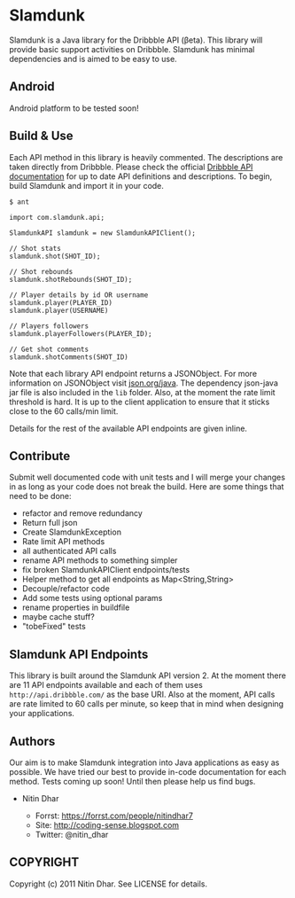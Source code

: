 Slamdunk
========
Slamdunk is a Java library for the Dribbble API (βeta). This library will provide basic support activities on Dribbble. Slamdunk has minimal dependencies and is aimed to be easy to use.

Android
-------
Android platform to be tested soon!

Build & Use
-----------
Each API method in this library is heavily commented. The descriptions are taken directly from Dribbble. Please check the official [Dribbble API documentation](http://dribbble.com/api) for up to date API definitions and descriptions.
To begin, build Slamdunk and import it in your code.

    $ ant

    import com.slamdunk.api;

    SlamdunkAPI slamdunk = new SlamdunkAPIClient();

    // Shot stats
    slamdunk.shot(SHOT_ID);
    
    // Shot rebounds
    slamdunk.shotRebounds(SHOT_ID);
    
    // Player details by id OR username
    slamdunk.player(PLAYER_ID)
    slamdunk.player(USERNAME)

    // Players followers
    slamdunk.playerFollowers(PLAYER_ID);
    
    // Get shot comments
    slamdunk.shotComments(SHOT_ID)

Note that each library API endpoint returns a JSONObject. For more information on JSONObject visit [json.org/java](http://json.org/java/). The dependency json-java jar file is also included in the `lib` folder.
Also, at the moment the rate limit threshold is hard. It is up to the client application to ensure that it sticks close to the 60 calls/min limit.

Details for the rest of the available API endpoints are given inline.

Contribute
------------
Submit well documented code with unit tests and I will merge your changes in
as long as your code does not break the build. Here are some things that need
to be done:

- refactor and remove redundancy
- Return full json
- Create SlamdunkException
- Rate limit API methods
- all authenticated API calls 
- rename API methods to something simpler
- fix broken SlamdunkAPIClient endpoints/tests
- Helper method to get all endpoints as Map<String,String>
- Decouple/refactor code
- Add some tests using optional params
- rename properties in buildfile
- maybe cache stuff?
- "tobeFixed" tests

Slamdunk API Endpoints
----------------------
This library is built around the Slamdunk API version 2. At the moment there are 11 API endpoints available and each of them uses `http://api.dribbble.com/` as the base URI. Also at the moment, API calls are rate limited to 60
calls per minute, so keep that in mind when designing your applications.

Authors
-------

Our aim is to make Slamdunk integration into Java applications as easy as possible. We have tried our best to provide in-code documentation for each method.
Tests coming up soon! Until then please help us find bugs.

- Nitin Dhar

  - Forrst: https://forrst.com/people/nitindhar7
  - Site: http://coding-sense.blogspot.com
  - Twitter: @nitin_dhar

COPYRIGHT
---------
Copyright (c) 2011 Nitin Dhar. See LICENSE for details.